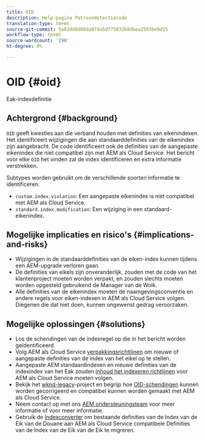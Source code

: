```yaml
---
title: OID
description: Help-pagina Patroondetectiecode
translation-type: tm+mt
source-git-commit: 5a83dd8d08da974a5d775032b8dbea2593be9d15
workflow-type: tm+mt
source-wordcount: '298'
ht-degree: 0%

---
```



# OID {#oid}

Eak-indexdefinitie

## Achtergrond {#background}

`OID` geeft kwesties aan die verband houden met definities van eikenindexen. Het identificeert wijzigingen die aan standaarddefinities van de eikenindex zijn aangebracht. De code identificeert ook de definities van de aangepaste eikenindex die niet compatibel zijn met AEM als Cloud Service. Het bericht voor elke `OID` het vinden zal de index identificeren en extra informatie verstrekken.

Subtypes worden gebruikt om de verschillende soorten informatie te identificeren:

* `custom.index.violation`: Een aangepaste eikenindex is niet compatibel met AEM als Cloud Service.
* `standard.index.modification`: Een wijziging in een standaard-eikenindex.

## Mogelijke implicaties en risico&#39;s {#implications-and-risks}

* Wijzigingen in de standaarddefinities van de eiken-index kunnen tijdens een AEM-upgrade verloren gaan.
* De definities van eikels zijn onveranderlijk, zouden met de code van het klantenproject moeten worden verpakt, en zouden slechts moeten worden opgesteld gebruikend de Manager van de Wolk.
* Alle definities van de eikenindex moeten de naamgevingsconventie en andere regels voor eiken-indexen in AEM als Cloud Service volgen. Diegenen die dat niet doen, kunnen ongewenst gedrag veroorzaken.

## Mogelijke oplossingen {#solutions}

* Los de schendingen van de indexregel op die in het bericht worden geïdentificeerd.
* Volg AEM als Cloud Service [verpakkingsrichtlijnen](https://experienceleague.adobe.com/docs/experience-manager-cloud-service/implementing/developing/aem-project-content-package-structure.html) om nieuwe of aangepaste definities van de index van het eikel op te stellen.
* Aangepaste AEM standaardindexen en nieuwe definities van de indexindex van het Eak zouden [inhoud het indexeren richtlijnen](https://experienceleague.adobe.com/docs/experience-manager-cloud-service/operations/indexing.html#preparing-the-new-index-definition) voor AEM als Cloud Service moeten volgen.
* Bekijk het [wknd-legacy](https://github.com/adobe/aem-guides-wknd-legacy/tree/code/oid)-project en begrijp hoe [OID-schendingen](https://github.com/adobe/aem-guides-wknd-legacy/compare/main...code/oid) kunnen worden gecorrigeerd en compatibel kunnen worden gemaakt met AEM als Cloud Service.
* Neem contact op met ons [AEM ondersteuningsteam](https://helpx.adobe.com/enterprise/using/support-for-experience-cloud.html) voor meer informatie of voor meer informatie.
* Gebruik de [Indexconverter](https://experienceleague.adobe.com/docs/experience-manager-cloud-service/moving/refactoring-tools/index-converter.html#refactoring-tools) om bestaande definities van de Index van de Eik van de Douane aan AEM als Cloud Service compatibele Definities van de Index van de Eik van de Eik te migreren.

